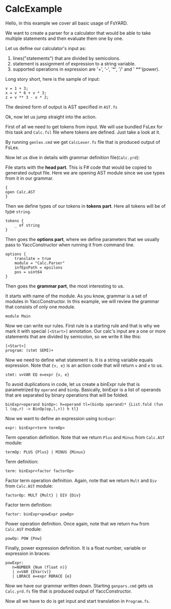 CalcExample
========

Hello, in this example we cover all basic usage of FsYARD.

We want to create a parser for a calculator that would be able to take multiple statements and then evaluate them one by one.


Let us define our calculator's input as: 

1. lines("statements") that are divided by semicolons.
2. statement is assignment of expression to a string variable.
3. supported operations in expression are '+', '-', '*', '/' and ' **'(power). 

Long story short, here is the sample of input:

	v = 1 + 3;
	x = v * 6 + v * 3;
	z = v ** 3 - x * 2;

The desired form of output is AST specified in `AST.fs`

Ok, now let us jump straight into the action.

First of all we need to get tokens from input. We will use bundled FsLex for this task and `Calc.fsl` file where tokens are defined. Just take a look at it.

By running `genlex.cmd` we get `CalcLexer.fs` file that is produced output of FsLex. 

Now let us dive in details with grammar definition file(`Calc.yrd`):

File starts with the **head part**. This is F# code that would be copied to generated output file. Here we are opening AST module since we use types from it in our grammar.

    {
    open Calc.AST
    }

Then we define types of our tokens in **tokens part**. Here all tokens will be of type `string`.

	tokens {
    	_ of string
	}

Then goes the **options part**, where we define parameters that we usually pass to YaccConstructor when running it from command line.

	options {
	    translate = true
	    module = "Calc.Parser"
	    infEpsPath = epsilons
	    pos = uint64
	}

Then goes the **grammar part**, the most interesting to us. 

It starts with name of the module. As you know, grammar is a set of modules in YaccConstructor. In this example, we will review the grammar that consists of only one module.

	module Main

Now we can write our rules. First rule is a starting rule and that is why we mark it with special `[<Start>]` annotation. Our calc's input are a one or more statements that are divided by semicolon, so we write it like this:

	[<Start>]
	program: (stmt SEMI)+

Now we need to define what statement is. It is a string variable equals expression. Note that `{v, e}` is an action code that will return `v` and `e` to us.

	stmt: v=VAR EQ e=expr {v, e}

To avoid duplications in code, let us create a binExpr rule that is parametrized by `operand` and `binOp`. Basically, binExpr is a list of operands that are separated by binary operations that will be folded.

	binExpr<operand binOp>: h=operand tl=(binOp operand)* {List.fold (fun l (op,r) -> BinOp(op,l,r)) h tl}
	  
Now we want to define an expression using `binExpr`:

	expr: binExpr<term termOp> 

Term operation definition. Note that we return `Plus` and `Minus` from `Calc.AST` module:	

	termOp: PLUS {Plus} | MINUS {Minus}
	
Term definition:

	term: binExpr<factor factorOp>
	     
Factor term operation definition. Again, note that we return `Mult` and `Div` from `Calc.AST` module:

	factorOp: MULT {Mult} | DIV {Div}
	
Factor term definition:

	factor: binExpr<powExpr powOp>
	
Power operation definition. Once again, note that we return `Pow` from `Calc.AST` module:

	powOp: POW {Pow}
	
Finally, power expression definition. It is a float number, variable or expression in braces:

	powExpr:
	   n=NUMBER {Num (float n)}
	   | v=VAR {EVar(v)}
	   | LBRACE e=expr RBRACE {e}

Now we have our grammar written down. Starting `genpars.cmd` gets us `Calc.yrd.fs` file that is produced output of YaccConstructor. 

Now all we have to do is get input and start translation in `Program.fs`.